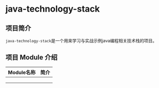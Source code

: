 # java-technology-stack
## 项目简介

`java-technology-stack`是一个用来学习与实战示例java编程相关技术栈的项目。

## 项目 Module 介绍

| Module名称 | 简介 |
| ---------- | ---- |
|            |      |
|            |      |
|            |      |

